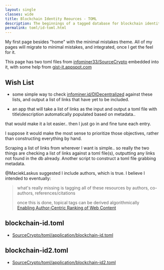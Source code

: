 ```yaml
---
layout: single
classes: wide
title: Blockchain Identity Reources - TOML
description: The beginnings of a tagged database for blockchain identity related resources.
permalink: toml/id-toml.html
---
```


My first page besides "home" with the minimal mistakes theme. All of my pages will migrate to minimal mistakes, and integrated, once I get the feel for it.

This page has two toml files from [infominer33/SourceCrypto](https://github.com/infominer33/SourceCrypto) embedded into it, with some help from [gist-it.appspot.com](https://gist-it.appspot.com)

## Wish List

* some simple way to check [infominer.id/DIDecentralized](https://infominer.id/DIDecentralized) against these lists, and output a list of links that have yet to be included.

* an app that will take a list of links as the input and output a toml file with title\description automatically populated based on metadata..

that would make it a lot easier.. then I just go in and fine tune each entry.

I suppose it would make the most sense to prioritize those objectives, rather than constructing everything by hand.

Scraping a list of links from wherever I want is simple.. so really the two things are checking a list of links against a toml file(s), outputting any links not found in the db already. Another script to construct a toml file grabbing metadata.

@MaciekLaskus suggested I include authors, which is true. I believe I intended to eventually:
  >what's really missing is tagging all of these resources by authors, co-authors, references/citations
  >
  > once this is done, topical tags can be derived algorithmically<br>
  >  [Enabling Author-Centric Ranking of Web Content](http://citeseerx.ist.psu.edu/viewdoc/download?doi=10.1.1.397.8960&rep=rep1&type=pdf)

## blockchain-id.toml

* [SourceCrypto/toml/application/blockchain-id.toml](https://github.com/infominer33/SourceCrypto/blob/master/toml/application/blockchain-id.toml)

<script src="https://gist-it.appspot.com/https://github.com/infominer33/SourceCrypto/raw/master/toml/application/blockchain-id.toml"></script>

## blockchain-id2.toml

* [SourceCrypto/toml/application/blockchain-id2.toml](https://github.com/infominer33/SourceCrypto/blob/master/toml/application/blockchain-id2.toml)

<script src="https://gist-it.appspot.com/https://github.com/infominer33/SourceCrypto/raw/master/toml/application/blockchain-id2.toml"></script>
